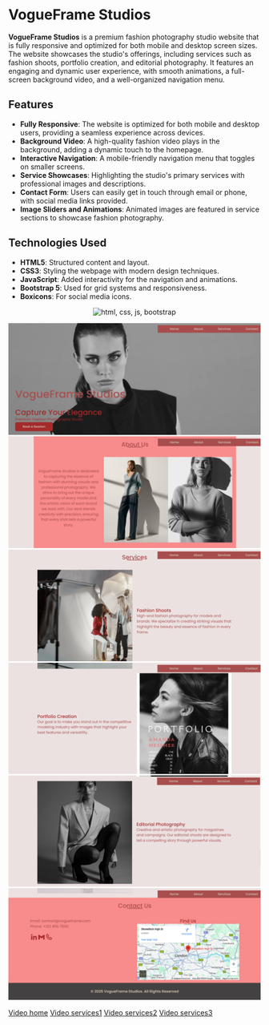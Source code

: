 # VogueFrame Studios

**VogueFrame Studios** is a premium fashion photography studio website that is fully responsive and optimized for both mobile and desktop screen sizes. The website showcases the studio's offerings, including services such as fashion shoots, portfolio creation, and editorial photography. It features an engaging and dynamic user experience, with smooth animations, a full-screen background video, and a well-organized navigation menu.

## Features

- **Fully Responsive**: The website is optimized for both mobile and desktop users, providing a seamless experience across devices.
- **Background Video**: A high-quality fashion video plays in the background, adding a dynamic touch to the homepage.
- **Interactive Navigation**: A mobile-friendly navigation menu that toggles on smaller screens.
- **Service Showcases**: Highlighting the studio's primary services with professional images and descriptions.
- **Contact Form**: Users can easily get in touch through email or phone, with social media links provided.
- **Image Sliders and Animations**: Animated images are featured in service sections to showcase fashion photography.

## Technologies Used

- **HTML5**: Structured content and layout.
- **CSS3**: Styling the webpage with modern design techniques.
- **JavaScript**: Added interactivity for the navigation and animations.
- **Bootstrap 5**: Used for grid systems and responsiveness.
- **Boxicons**: For social media icons.
<div id="stack" align="center">
  <img src="https://skillicons.dev/icons?i=html,css,js,bootstrap" alt="html, css, js, bootstrap">
</div>

![Home section Image](project-img/a-home-image.png)
![About us section Image](project-img/b-about-us.png)
![Services section Image](project-img/c-services-image.png)
![Services-2 section Image](project-img/d-services-image2.png)
![Services-3 Image](project-img/e-services-image3.png)
![Contact Us section Image](project-img/f-contacts-image.png)

[Video home](project-img/fashion-video1.mp4)
[Video services1](project-img/fashion-shoots.mp4)
[Video services2](project-img/portfolio-shoots.mp4)
[Video services3](project-img/editorial-shoots.mp4)
